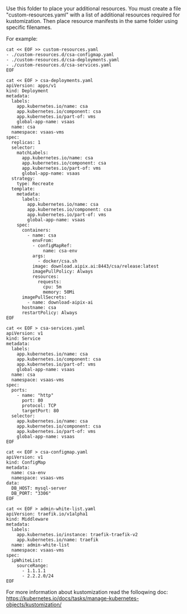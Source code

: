 Use this folder to place your additional resources.
You must create a file "custom-resources.yaml" with a list of additional resources required for kustomization.
Then place resource manifests in the same folder using specific filenames.

For example:
```
cat << EOF >> custom-resources.yaml
- ./custom-resources.d/csa-configmap.yaml
- ./custom-resources.d/csa-deployments.yaml
- ./custom-resources.d/csa-services.yaml
EOF

cat << EOF > csa-deployments.yaml
apiVersion: apps/v1
kind: Deployment
metadata:
  labels:
    app.kubernetes.io/name: csa
    app.kubernetes.io/component: csa
    app.kubernetes.io/part-of: vms
    global-app-name: vsaas
  name: csa
  namespace: vsaas-vms
spec:
  replicas: 1
  selector:
    matchLabels:
      app.kubernetes.io/name: csa
      app.kubernetes.io/component: csa
      app.kubernetes.io/part-of: vms
      global-app-name: vsaas
  strategy:
    type: Recreate
  template:
    metadata:
      labels:
        app.kubernetes.io/name: csa
        app.kubernetes.io/component: csa
        app.kubernetes.io/part-of: vms
        global-app-name: vsaas
    spec:
      containers:
        - name: csa
          envFrom:
          - configMapRef:
              name: csa-env
          args:
            - docker/csa.sh
          image: download.aipix.ai:8443/csa/release:latest
          imagePullPolicy: Always
          resources:
            requests:
              cpu: 5m
              memory: 50Mi
      imagePullSecrets:
        - name: download-aipix-ai
      hostname: csa
      restartPolicy: Always
EOF

cat << EOF > csa-services.yaml
apiVersion: v1
kind: Service
metadata:
  labels:
    app.kubernetes.io/name: csa
    app.kubernetes.io/component: csa
    app.kubernetes.io/part-of: vms
    global-app-name: vsaas
  name: csa
  namespace: vsaas-vms
spec:
  ports:
    - name: "http"
      port: 80
      protocol: TCP
      targetPort: 80
  selector:
    app.kubernetes.io/name: csa
    app.kubernetes.io/component: csa
    app.kubernetes.io/part-of: vms
    global-app-name: vsaas
EOF

cat << EOF > csa-configmap.yaml
apiVersion: v1
kind: ConfigMap
metadata:
  name: csa-env
  namespace: vsaas-vms
data:
  DB_HOST: mysql-server
  DB_PORT: "3306"
EOF

cat << EOF > admin-white-list.yaml
apiVersion: traefik.io/v1alpha1
kind: Middleware
metadata:
  labels:
    app.kubernetes.io/instance: traefik-traefik-v2
    app.kubernetes.io/name: traefik
  name: admin-white-list
  namespace: vsaas-vms
spec:
  ipWhiteList:
    sourceRange:
      - 1.1.1.1
      - 2.2.2.0/24
EOF
```

For more information about kustomization read the folloqwing doc:
https://kubernetes.io/docs/tasks/manage-kubernetes-objects/kustomization/
